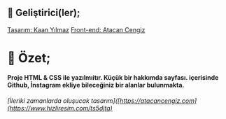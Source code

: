 ## 🎩 Geliştirici(ler);

[Tasarım: Kaan Yılmaz](https://kaanymz.com)
[Front-end: Atacan Cengiz](https://atacancengiz.com)

# 📌 Özet;
**Proje HTML & CSS ile yazılmıitır. Küçük bir hakkımda sayfası. içerisinde Github, İnstagram ekliye bileceğiniz bir alanlar bulunmakta.**


###### [İleriki zamanlarda oluşucak tasarım]([https://atacancengiz.com](https://www.hizliresim.com/ts5djtq)
